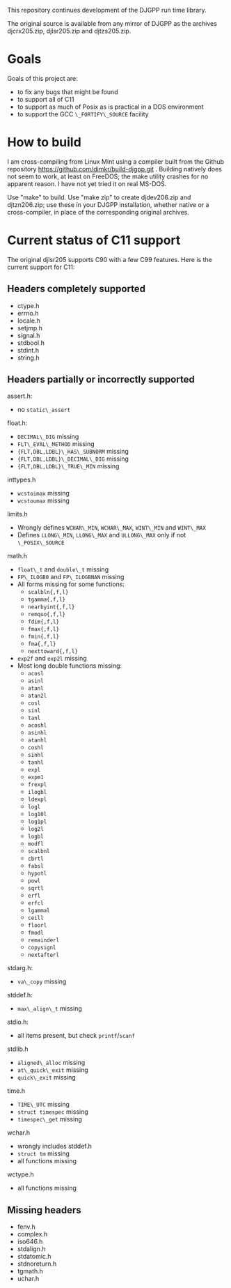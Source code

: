 This repository continues development of the DJGPP run time library.

The original source is available from any mirror of DJGPP as the archives
djcrx205.zip, djlsr205.zip and djtzs205.zip.

Goals
=====

Goals of this project are:

* to fix any bugs that might be found
* to support all of C11
* to support as much of Posix as is practical in a DOS environment
* to support the GCC `\_FORTIFY\_SOURCE` facility

How to build
============

I am cross-compiling from Linux Mint using a compiler built from the Github
repository https://github.com/dimkr/build-djgpp.git . Building natively does
not seem to work, at least on FreeDOS; the make utility crashes for no apparent
reason. I have not yet tried it on real MS-DOS.

Use "make" to build. Use "make zip" to create djdev206.zip and djtzn206.zip;
use these in your DJGPP installation, whether native or a cross-compiler, in
place of the corresponding original archives.

Current status of C11 support
=============================

The original djlsr205 supports C90 with a few C99 features. Here is the current
support for C11:

Headers completely supported
----------------------------
* ctype.h
* errno.h
* locale.h
* setjmp.h
* signal.h
* stdbool.h
* stdint.h
* string.h

Headers partially or incorrectly supported
------------------------------------------
assert.h:
* no `static\_assert`

float.h:
* `DECIMAL\_DIG` missing
* `FLT\_EVAL\_METHOD` missing
* `{FLT,DBL,LDBL}\_HAS\_SUBNORM` missing
* `{FLT,DBL,LDBL}\_DECIMAL\_DIG` missing
* `{FLT,DBL,LDBL}\_TRUE\_MIN` missing

inttypes.h
* `wcstoimax` missing
* `wcstoumax` missing

limits.h
* Wrongly defines `WCHAR\_MIN`, `WCHAR\_MAX`, `WINT\_MIN` and `WINT\_MAX`
* Defines `LLONG\_MIN`, `LLONG\_MAX` and `ULLONG\_MAX` only if not `\_POSIX\_SOURCE`

math.h
* `float\_t` and `double\_t` missing
* `FP\_ILOGB0` and `FP\_ILOGBNAN` missing
* All forms missing for some functions:
  * `scalbln{,f,l}`
  * `tgamma{,f,l}`
  * `nearbyint{,f,l}`
  * `remquo{,f,l}`
  * `fdim{,f,l}`
  * `fmax{,f,l}`
  * `fmin{,f,l}`
  * `fma{,f,l}`
  * `nexttoward{,f,l}`
* `exp2f` and `exp2l` missing
* Most long double functions missing:
  * `acosl`
  * `asinl`
  * `atanl`
  * `atan2l`
  * `cosl`
  * `sinl`
  * `tanl`
  * `acoshl`
  * `asinhl`
  * `atanhl`
  * `coshl`
  * `sinhl`
  * `tanhl`
  * `expl`
  * `expm1`
  * `frexpl`
  * `ilogbl`
  * `ldexpl`
  * `logl`
  * `log10l`
  * `log1pl`
  * `log2l`
  * `logbl`
  * `modfl`
  * `scalbnl`
  * `cbrtl`
  * `fabsl`
  * `hypotl`
  * `powl`
  * `sqrtl`
  * `erfl`
  * `erfcl`
  * `lgammal`
  * `ceill`
  * `floorl`
  * `fmodl`
  * `remainderl`
  * `copysignl`
  * `nextafterl`

stdarg.h:
* `va\_copy` missing

stddef.h:
* `max\_align\_t` missing

stdio.h:
* all items present, but check `printf`/`scanf`

stdlib.h
* `aligned\_alloc` missing
* `at\_quick\_exit` missing
* `quick\_exit` missing

time.h
* `TIME\_UTC` missing
* `struct timespec` missing
* `timespec\_get` missing

wchar.h
* wrongly includes stddef.h
* `struct tm` missing
* all functions missing

wctype.h
* all functions missing

Missing headers
---------------
* fenv.h
* complex.h
* iso646.h
* stdalign.h
* stdatomic.h
* stdnoreturn.h
* tgmath.h
* uchar.h
